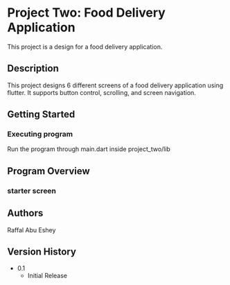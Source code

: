 # Project Two: Food Delivery Application

This project is a design for a food delivery application.

## Description

This project designs 6 different screens of a food delivery application using flutter. It supports button control, scrolling, and screen navigation.

## Getting Started

### Executing program

Run the program through main.dart inside project_two/lib

## Program Overview
### starter screen



## Authors

Raffal Abu Eshey

## Version History

* 0.1
    * Initial Release
